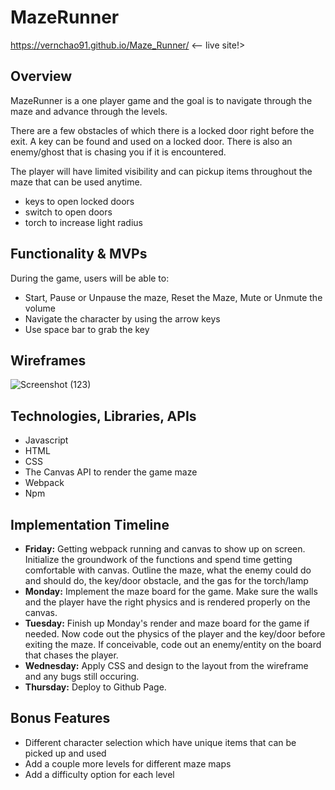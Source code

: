 # MazeRunner
https://vernchao91.github.io/Maze_Runner/ <-- live site!>

## Overview 
MazeRunner is a one player game and the goal is to navigate through the maze and advance through the levels.

There are a few obstacles of which there is a locked door right before the exit. A key can be found and used on a locked door. There is also an enemy/ghost that is chasing you if it is encountered.

The player will have limited visibility and can pickup items throughout the maze that can be used anytime.
- keys to open locked doors
- switch to open doors
- torch to increase light radius

## Functionality & MVPs
During the game, users will be able to:
* Start, Pause or Unpause the maze, Reset the Maze, Mute or Unmute the volume
* Navigate the character by using the arrow keys
* Use space bar to grab the key


## Wireframes
![Screenshot (123)](https://user-images.githubusercontent.com/85369724/131963654-92eee98c-c880-45f4-9874-9341aa589b32.png)

## Technologies, Libraries, APIs
* Javascript
* HTML
* CSS
* The Canvas API to render the game maze
* Webpack
* Npm

## Implementation Timeline
* **Friday:** Getting webpack running and canvas to show up on screen. Initialize the groundwork of the functions and spend time getting comfortable with canvas. Outline the maze, what the enemy could do and should do, the key/door obstacle, and the gas for the torch/lamp
* **Monday:** Implement the maze board for the game. Make sure the walls and the player have the right physics and is rendered properly on the canvas.
* **Tuesday:** Finish up Monday's render and maze board for the game if needed. Now code out the physics of the player and the key/door before exiting the maze. If conceivable, code out an enemy/entity on the board that chases the player.
* **Wednesday:** Apply CSS and design to the layout from the wireframe and any bugs still occuring.
* **Thursday:** Deploy to Github Page.

## Bonus Features
* Different character selection which have unique items that can be picked up and used
* Add a couple more levels for different maze maps
* Add a difficulty option for each level

<!-- ## Credits -->